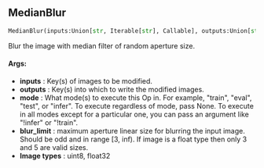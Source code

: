 ## MedianBlur
```python
MedianBlur(inputs:Union[str, Iterable[str], Callable], outputs:Union[str, Iterable[str]], mode:Union[NoneType, str, Iterable[str]]=None, blur_limit:Union[int, Tuple[int, int]]=5)
```
Blur the image with median filter of random aperture size.



#### Args:

* **inputs** :  Key(s) of images to be modified.
* **outputs** :  Key(s) into which to write the modified images.
* **mode** :  What mode(s) to execute this Op in. For example, "train", "eval", "test", or "infer". To execute            regardless of mode, pass None. To execute in all modes except for a particular one, you can pass an argument            like "!infer" or "!train".
* **blur_limit** :  maximum aperture linear size for blurring the input image. Should be odd and in range [3, inf).            If image is a float type then only 3 and 5 are valid sizes.
* **Image types** :         uint8, float32    